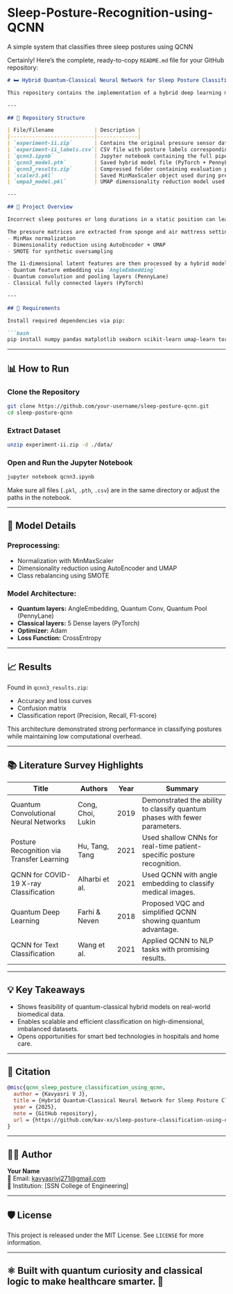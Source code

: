 # Sleep-Posture-Recognition-using-QCNN
A simple system that classifies three sleep postures using QCNN

Certainly! Here’s the complete, ready-to-copy `README.md` file for your GitHub repository:

```markdown
# 🛏️ Hybrid Quantum-Classical Neural Network for Sleep Posture Classification

This repository contains the implementation of a hybrid deep learning model combining classical neural networks and quantum computing to classify human sleep postures. It targets healthcare applications—particularly for patients with limited mobility, elderly individuals, and post-operative care—by enabling accurate posture detection using pressure sensor data.

---

## 📁 Repository Structure

| File/Filename             | Description |
|---------------------------|-------------|
| `experiment-ii.zip`       | Contains the original pressure sensor dataset. |
| `experiment-ii_labels.csv`| CSV file with posture labels corresponding to each sample in the dataset. |
| `qcnn3.ipynb`             | Jupyter notebook containing the full pipeline: preprocessing, dimensionality reduction, model training, and evaluation. |
| `qcnn3_model.pth`         | Saved hybrid model file (PyTorch + PennyLane). |
| `qcnn3_results.zip`       | Compressed folder containing evaluation plots and metrics. |
| `scaler3.pkl`             | Saved MinMaxScaler object used during preprocessing. |
| `umpa3_model.pkl`         | UMAP dimensionality reduction model used to reduce feature space. |

---

## 🚀 Project Overview

Incorrect sleep postures or long durations in a static position can lead to pressure ulcers and musculoskeletal strain. This project proposes a novel method for posture classification using a hybrid neural network that leverages quantum layers for enhanced expressiveness and classical layers for efficient learning.

The pressure matrices are extracted from sponge and air mattress settings using PhysioNet's Pressure Map Dataset. To handle high dimensionality and class imbalance, the project uses:
- MinMax normalization
- Dimensionality reduction using AutoEncoder + UMAP
- SMOTE for synthetic oversampling

The 11-dimensional latent features are then processed by a hybrid model with:
- Quantum feature embedding via `AngleEmbedding`
- Quantum convolution and pooling layers (PennyLane)
- Classical fully connected layers (PyTorch)

---

## 🧰 Requirements

Install required dependencies via pip:

```bash
pip install numpy pandas matplotlib seaborn scikit-learn umap-learn torch torchvision pennylane
```

---

## 📊 How to Run

### Clone the Repository

```bash
git clone https://github.com/your-username/sleep-posture-qcnn.git
cd sleep-posture-qcnn
```

### Extract Dataset

```bash
unzip experiment-ii.zip -d ./data/
```

### Open and Run the Jupyter Notebook

```bash
jupyter notebook qcnn3.ipynb
```

Make sure all files (`.pkl`, `.pth`, `.csv`) are in the same directory or adjust the paths in the notebook.

---

## 🧠 Model Details

### Preprocessing:
- Normalization with MinMaxScaler
- Dimensionality reduction using AutoEncoder and UMAP
- Class rebalancing using SMOTE

### Model Architecture:
- **Quantum layers:** AngleEmbedding, Quantum Conv, Quantum Pool (PennyLane)
- **Classical layers:** 5 Dense layers (PyTorch)
- **Optimizer:** Adam
- **Loss Function:** CrossEntropy

---

## 📈 Results

Found in `qcnn3_results.zip`:
- Accuracy and loss curves
- Confusion matrix
- Classification report (Precision, Recall, F1-score)

This architecture demonstrated strong performance in classifying postures while maintaining low computational overhead.

---

## 📚 Literature Survey Highlights

| Title | Authors | Year | Summary |
|------------------------------|---------------|------|-------------------------------------------|
| Quantum Convolutional Neural Networks | Cong, Choi, Lukin | 2019 | Demonstrated the ability to classify quantum phases with fewer parameters. |
| Posture Recognition via Transfer Learning | Hu, Tang, Tang | 2021 | Used shallow CNNs for real-time patient-specific posture recognition. |
| QCNN for COVID-19 X-ray Classification | Alharbi et al. | 2021 | Used QCNN with angle embedding to classify medical images. |
| Quantum Deep Learning | Farhi & Neven | 2018 | Proposed VQC and simplified QCNN showing quantum advantage. |
| QCNN for Text Classification | Wang et al. | 2021 | Applied QCNN to NLP tasks with promising results. |

---

## 💡 Key Takeaways

- Shows feasibility of quantum-classical hybrid models on real-world biomedical data.
- Enables scalable and efficient classification on high-dimensional, imbalanced datasets.
- Opens opportunities for smart bed technologies in hospitals and home care.

---

## 📜 Citation

```bibtex
@misc{qcnn_sleep_posture_classification_using_qcnn,
  author = {Kavyasri V J},
  title = {Hybrid Quantum-Classical Neural Network for Sleep Posture Classification},
  year = {2025},
  note = {GitHub repository},
  url = {https://github.com/kav-xx/sleep-posture-classification-using-qcnn}
}
```

---

## 👩‍💻 Author

**Your Name**  
📧 Email: kavyasrivj271@gmail.com  
🏫 Institution: [SSN College of Engineering]  

---

## 🛡️ License

This project is released under the MIT License. See `LICENSE` for more information.

---

## ⚛️ Built with quantum curiosity and classical logic to make healthcare smarter. 🚀

```

